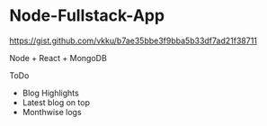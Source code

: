 # Node-Fullstack-App
https://gist.github.com/vkku/b7ae35bbe3f9bba5b33df7ad21f38711

Node + React + MongoDB


ToDo

* Blog Highlights
* Latest blog on top
*  Monthwise  logs
